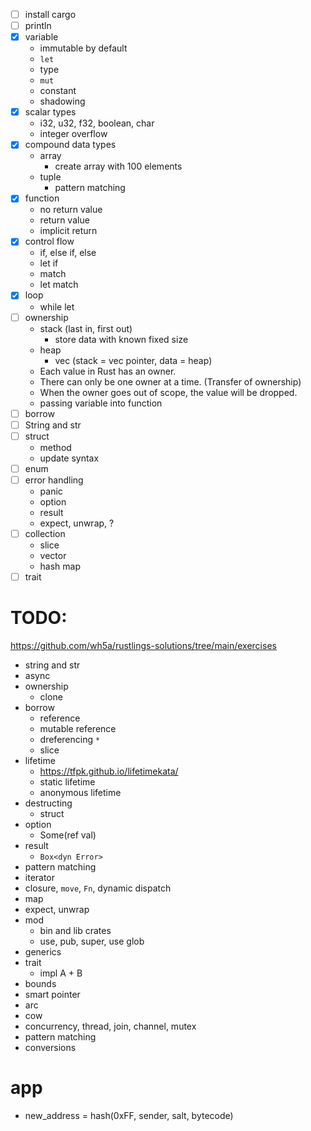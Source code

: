 - [ ] install cargo
- [ ] println
- [x] variable
  - immutable by default
  - `let`
  - type
  - `mut`
  - constant
  - shadowing
- [x] scalar types
  - i32, u32, f32, boolean, char
  - integer overflow
- [x] compound data types
  - array
    - create array with 100 elements
  - tuple
    - pattern matching
- [x] function
  - no return value
  - return value
  - implicit return
- [x] control flow
  - if, else if, else
  - let if
  - match
  - let match
- [x] loop
  - while let
- [ ] ownership
  - stack (last in, first out)
    - store data with known fixed size
  - heap
    - vec (stack = vec pointer, data = heap)
  - Each value in Rust has an owner.
  - There can only be one owner at a time. (Transfer of ownership)
  - When the owner goes out of scope, the value will be dropped.
  - passing variable into function
- [ ] borrow
- [ ] String and str
- [ ] struct
  - method
  - update syntax
- [ ] enum
- [ ] error handling
  - panic
  - option
  - result
  - expect, unwrap, ?
- [ ] collection
  - slice
  - vector
  - hash map
- [ ] trait

# TODO:

https://github.com/wh5a/rustlings-solutions/tree/main/exercises

- string and str
- async
- ownership
  - clone
- borrow
  - reference
  - mutable reference
  - dreferencing `*`
  - slice
- lifetime
  - https://tfpk.github.io/lifetimekata/
  - static lifetime
  - anonymous lifetime
- destructing
  - struct
- option
  - Some(ref val)
- result
  - `Box<dyn Error>`
- pattern matching
- iterator
- closure, `move`, `Fn`, dynamic dispatch
- map
- expect, unwrap
- mod
  - bin and lib crates
  - use, pub, super, use glob
- generics
- trait
  - impl A + B
- bounds
- smart pointer
- arc
- cow
- concurrency, thread, join, channel, mutex
- pattern matching
- conversions

# app

- new_address = hash(0xFF, sender, salt, bytecode)
